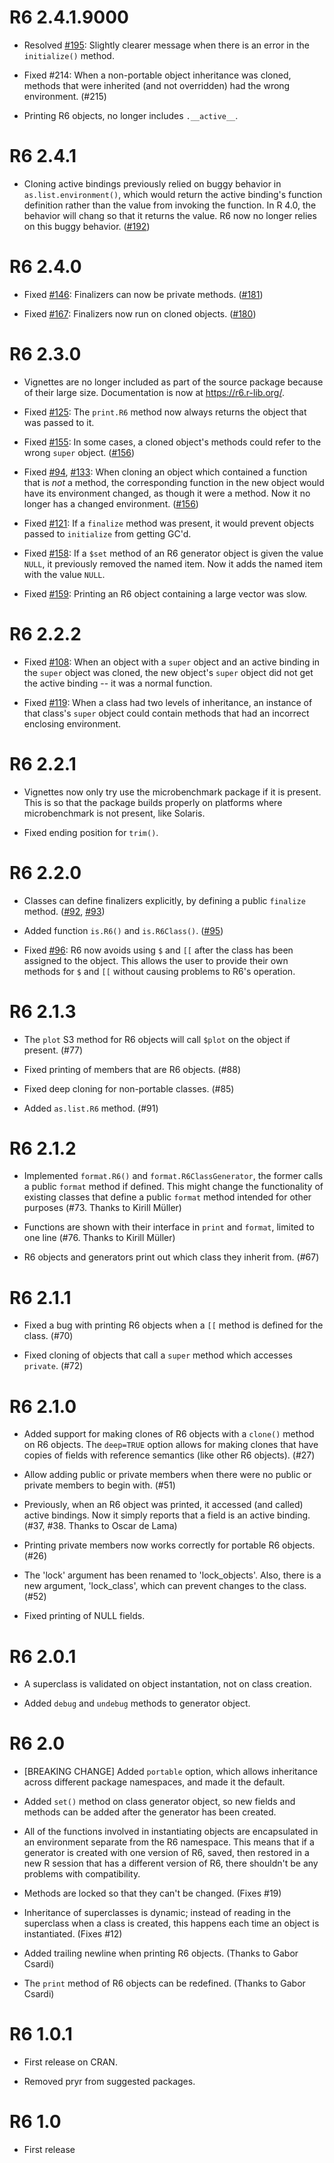 R6 2.4.1.9000
========

* Resolved [#195](https://github.com/r-lib/R6/issues/195): Slightly clearer message when there is an error in the `initialize()` method.

* Fixed #214: When a non-portable object inheritance was cloned, methods that were inherited (and not overridden) had the wrong environment. (#215)

* Printing R6 objects, no longer includes `.__active__`.

R6 2.4.1
========

* Cloning active bindings previously relied on buggy behavior in `as.list.environment()`, which would return the active binding's function definition rather than the value from invoking the function. In R 4.0, the behavior will chang so that it returns the value. R6 now no longer relies on this buggy behavior. ([#192](https://github.com/r-lib/R6/pull/192))

R6 2.4.0
========

* Fixed [#146](https://github.com/r-lib/R6/issues/146): Finalizers can now be private methods. ([#181](https://github.com/r-lib/R6/pull/181))

* Fixed [#167](https://github.com/r-lib/R6/issues/167): Finalizers now run on cloned objects. ([#180](https://github.com/r-lib/R6/pull/180))

R6 2.3.0
========

* Vignettes are no longer included as part of the source package because of their large size. Documentation is now at https://r6.r-lib.org/.

* Fixed [#125](https://github.com/r-lib/R6/issues/125): The `print.R6` method now always returns the object that was passed to it.

* Fixed [#155](https://github.com/r-lib/R6/issues/155): In some cases, a cloned object's methods could refer to the wrong `super` object. ([#156](https://github.com/r-lib/R6/pull/156))

* Fixed [#94](https://github.com/r-lib/R6/issues/94), [#133](https://github.com/r-lib/R6/issues/133): When cloning an object which contained a function that is *not* a method, the corresponding function in the new object would have its environment changed, as though it were a method. Now it no longer has a changed environment. ([#156](https://github.com/r-lib/R6/pull/156))

* Fixed [#121](https://github.com/r-lib/R6/issues/121): If a `finalize` method was present, it would prevent objects passed to `initialize` from getting GC'd.

* Fixed [#158](https://github.com/r-lib/R6/issues/158): If a `$set` method of an R6 generator object is given the value `NULL`, it previously removed the named item. Now it adds the named item with the value `NULL`.

* Fixed [#159](https://github.com/r-lib/R6/issues/159): Printing an R6 object containing a large vector was slow.


R6 2.2.2
========

* Fixed [#108](https://github.com/r-lib/R6/issues/108): When an object with a `super` object and an active binding in the `super` object was cloned, the new object's `super` object did not get the active binding -- it was a normal function.

* Fixed [#119](https://github.com/r-lib/R6/issues/119): When a class had two levels of inheritance, an instance of that class's `super` object could contain methods that had an incorrect enclosing environment.


R6 2.2.1
========

* Vignettes now only try use the microbenchmark package if it is present. This is so that the package builds properly on platforms where microbenchmark is not present, like Solaris.

* Fixed ending position for `trim()`.

R6 2.2.0
========

* Classes can define finalizers explicitly, by defining a public `finalize` method. ([#92](https://github.com/r-lib/R6/issues/92), [#93](https://github.com/r-lib/R6/pull/93))

* Added function `is.R6()` and `is.R6Class()`. ([#95](https://github.com/r-lib/R6/pull/95))

* Fixed [#96](https://github.com/r-lib/R6/issues/96): R6 now avoids using `$` and `[[` after the class has been assigned to the object. This allows the user to provide their own methods for `$` and `[[` without causing problems to R6's operation.

R6 2.1.3
========

* The `plot` S3 method for R6 objects will call `$plot` on the object if present. (#77)

* Fixed printing of members that are R6 objects. (#88)

* Fixed deep cloning for non-portable classes. (#85)

* Added `as.list.R6` method. (#91)

R6 2.1.2
========

* Implemented `format.R6()` and `format.R6ClassGenerator`, the former calls a public `format` method if defined. This might change the functionality of existing classes that define a public `format` method intended for other purposes (#73. Thanks to Kirill Müller)

* Functions are shown with their interface in `print` and `format`, limited to one line (#76. Thanks to Kirill Müller)

* R6 objects and generators print out which class they inherit from. (#67)

R6 2.1.1
========

* Fixed a bug with printing R6 objects when a `[[` method is defined for the class. (#70)

* Fixed cloning of objects that call a `super` method which accesses `private`. (#72)

R6 2.1.0
========

* Added support for making clones of R6 objects with a `clone()` method on R6 objects. The `deep=TRUE` option allows for making clones that have copies of fields with reference semantics (like other R6 objects). (#27)

* Allow adding public or private members when there were no public or private members to begin with. (#51)

* Previously, when an R6 object was printed, it accessed (and called) active bindings. Now it simply reports that a field is an active binding. (#37, #38. Thanks to Oscar de Lama)

* Printing private members now works correctly for portable R6 objects. (#26)

* The 'lock' argument has been renamed to 'lock_objects'. Also, there is a new argument, 'lock_class', which can prevent changes to the class. (#52)

* Fixed printing of NULL fields.

R6 2.0.1
========

* A superclass is validated on object instantation, not on class creation.

* Added `debug` and `undebug` methods to generator object.

R6 2.0
========

* [BREAKING CHANGE] Added `portable` option, which allows inheritance across different package namespaces, and made it the default.

* Added `set()` method on class generator object, so new fields and methods can be added after the generator has been created.

* All of the functions involved in instantiating objects are encapsulated in an environment separate from the R6 namespace. This means that if a generator is created with one version of R6, saved, then restored in a new R session that has a different version of R6, there shouldn't be any problems with compatibility.

* Methods are locked so that they can't be changed. (Fixes #19)

* Inheritance of superclasses is dynamic; instead of reading in the superclass when a class is created, this happens each time an object is instantiated. (Fixes #12)

* Added trailing newline when printing R6 objects. (Thanks to Gabor Csardi)

* The `print` method of R6 objects can be redefined. (Thanks to Gabor Csardi)

R6 1.0.1
========

* First release on CRAN.

* Removed pryr from suggested packages.

R6 1.0
========

* First release
